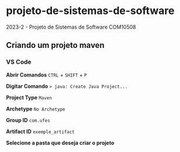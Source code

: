 # projeto-de-sistemas-de-software
2023-2 - Projeto de Sistemas de Software COM10508

## Criando um projeto maven

### VS Code

**Abrir Comandos**
`CTRL` + `SHIFT` + `P`

**Digitar Comando**
`> java: Create Java Project...`

**Project Type**
`Maven`

**Archetype**
`No Archetype`

**Group ID**
`com.ufes`

**Artifact ID**
`exemple_artifact`

**Selecione a pasta que deseja criar o projeto**
